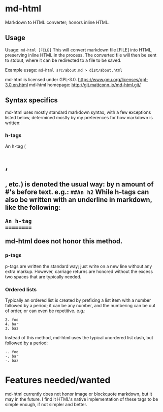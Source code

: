 # md-html
Markdown to HTML converter; honors inline HTML.

## Usage
Usage: `md-html [FILE]`
This will convert markdown file [FILE] into HTML, preserving inline HTML in the process.
The converted file will then be sent to stdout, where it can be redirected to a file to be saved.

Example usage:
`md-html src/about.md > dist/about.html`

md-html is licensed under GPL-3.0. <https://www.gnu.org/licenses/gpl-3.0.en.html>
md-html homepage: <http://git.mattconn.io/md-html.git/>

## Syntax specifics
md-html uses mostly standard markdown syntax, with a few exceptions listed below, determined mostly by my preferences for how markdown is written:

### h-tags
An h-tag (<h1>, <h2>, etc.) is denoted the usual way: by n amount of #'s before text.
e.g.: `##An h2`
While h-tags can also be written with an underline in markdown, like the following:
```
An h-tag
========
```
md-html does not honor this method.

### p-tags
p-tags are written the standard way; just write on a new line without any extra markup. However, carriage returns are honored without the excess two spaces that are typically needed.

### Ordered lists
Typically an ordered list is created by prefixing a list item with a number followed by a period; it can be any number, and the numbering can be out of order, or can even be repetitive. 
e.g.:
```
2. foo
4. bar
3. baz
```
Instead of this method, md-html uses the typical unordered list dash, but followed by a period:
```
-. foo
-. bar
-. baz
```

# Features needed/wanted
md-html currently does not honor image or blockquote markdown, but it may in the future.
I find it HTML's native implementation of these tags to be simple enough, if not simpler and better.
